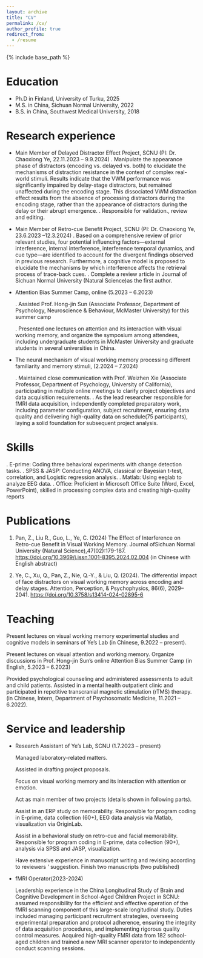 ```yaml
---
layout: archive
title: "CV"
permalink: /cv/
author_profile: true
redirect_from:
  - /resume
---
```


{% include base_path %}

Education
======
* Ph.D in Finland, University of Turku, 2025 
* M.S. in China, Sichuan Normal University, 2022
* B.S. in China, Southwest Medical University, 2018

Research experience
======
* Main Member of Delayed Distractor Effect Project, SCNU (PI: Dr. Chaoxiong Ye, 22.11.2023 – 9.9.2024)
   . Manipulate the appearance phase of distractors (encoding vs. delayed vs. both) to elucidate the mechanisms of distraction resistance in the context of complex real-world stimuli. Results indicate that the VWM 
     performance was significantly impaired by delay-stage distractors, but remained unaffected during the encoding stage. This dissociated VWM distraction effect results from the absence of processing distractors during 
     the encoding stage, rather than the appearance of distractors during the delay or their abrupt emergence.
   . Responsible for validation., review and editing.
  
* Main Member of Retro-cue Benefit Project, SCNU (PI: Dr. Chaoxiong Ye, 23.6.2023 –12.3.2024)
   . Based on a comprehensive review of prior relevant studies, four potential influencing factors—external interference, internal interference, interference temporal dynamics, and cue type—are identified to account for 
     the divergent findings observed in previous research. Furthermore, a cognitive model is proposed to elucidate the mechanisms by which interference affects the retrieval process of trace-back cues.
   . Complete a review article in Journal of Sichuan Normal University (Natural Science)as the first author.

* Attention Bias Summer Camp, online (5.2023 – 6.2023)

   . Assisted Prof. Hong-jin Sun (Associate Professor, Department of Psychology, Neuroscience & Behaviour, McMaster University) for this summer camp

   . Presented one lectures on attention and its interaction with visual working memory, and organize the symposium among attendees, including undergraduate students in McMaster University and graduate students in several 
     universities in China.

* The neural mechanism of visual working memory processing different familiarity and memory stimuli, (2.2024 – 7.2024)
  
   . Maintained close communication with Prof. Weizhen Xie (Associate Professor, Department of Psychology, University of California), participating in multiple online meetings to clarify project objectives and data 
     acquisition requirements.
   . As the lead researcher responsible for fMRI data acquisition, independently completed preparatory work, including parameter configuration, subject recruitment, ensuring data quality and delivering high-quality data on 
     schedule(75 participants), laying a solid foundation for subsequent project analysis.
  
Skills
======
.      E-prime: Coding three behavioral experiments with change detection tasks.
.      SPSS & JASP: Conducting ANOVA, classical or Bayesian t-test, correlation, and Logistic regression analysis.
.      Matlab: Using eeglab to analyze EEG data. 
.      Office: Proficient in Microsoft Office Suite (Word, Excel, PowerPoint), skilled in processing complex data and creating high-quality reports


Publications
======
1. Pan, Z., Liu R., Guo, L., Ye, C. (2024) The Effect of Interference on Retro-cue Benefit in Visual Working Memory. Journal ofSichuan Normal University (Natural Science),47(02):179-187. https://doi.org/10.3969/j.issn.1001-8395.2024.02.004 (in Chinese with English abstract)

2. Ye, C., Xu, Q., Pan, Z., Nie, Q.-Y., & Liu, Q. (2024). The differential impact of face distractors on visual working memory across encoding and delay stages. Attention, Perception, & Psychophysics, 86(6), 2029–2041. https://doi.org/10.3758/s13414-024-02895-6

  
Teaching
======
  Present lectures on visual working memory experimental studies and cognitive models in seminars of Ye’s Lab (in Chinese, 9.2022 – present).
  
  Present lectures on visual attention and working memory. Organize discussions in Prof. Hong-jin Sun’s online Attention Bias Summer Camp (in English, 5.2023 – 6.2023)
  
  Provided psychological counseling and administered assessments to adult and child patients. Assisted in a mental health outpatient clinic and participated in repetitive transcranial magnetic stimulation (rTMS) therapy. (in Chinese, Intern, Department of Psychosomatic Medicine, 11.2021 – 6.2022).
  
Service and leadership
======
* Research Assistant of Ye’s Lab, SCNU (1.7.2023 – present)

    Managed laboratory-related matters.
  
    Assisted in drafting project proposals.
  
    Focus on visual working memory and its interaction with attention or emotion.
  
    Act as main member of two projects (details shown in following parts).
  
    Assist in an ERP study on memorability. Responsible for program coding in E-prime, data collection (60+), EEG data analysis via Matlab, visualization via OriginLab.
  
    Assist in a behavioral study on retro-cue and facial memorability. Responsible for program coding in E-prime, data collection (90+), analysis via SPSS and JASP, visualization.
  
    Have extensive experience in manuscript writing and revising according to reviewers ’ suggestion. Finish two manuscripts (two published)


* fMRI Operator(2023-2024)
  
    Leadership experience in the China Longitudinal Study of Brain and Cognitive Development in School-Aged Children Project in SCNU: assumed responsibility for the efficient and effective operation of the fMRI scanning 
    component of this large-scale longitudinal study. Duties included managing participant recruitment strategies, overseeing experimental preparation and protocol adherence, ensuring the integrity of data acquisition 
    procedures, and implementing rigorous quality control measures. Acquired high-quality FMRI data from 182 school-aged children and trained a new MRI scanner operator to independently conduct scanning sessions.
